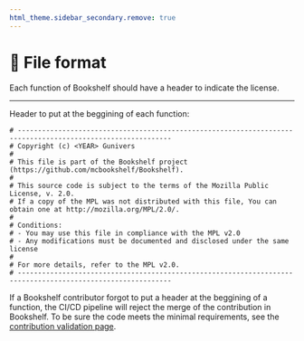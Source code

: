 ```yaml
---
html_theme.sidebar_secondary.remove: true
---
```


# 📄 File format

Each function of Bookshelf should have a header to indicate the license.

---

Header to put at the beggining of each function:
```
# ------------------------------------------------------------------------------------------------------------
# Copyright (c) <YEAR> Gunivers
#
# This file is part of the Bookshelf project (https://github.com/mcbookshelf/Bookshelf).
#
# This source code is subject to the terms of the Mozilla Public License, v. 2.0.
# If a copy of the MPL was not distributed with this file, You can obtain one at http://mozilla.org/MPL/2.0/.
#
# Conditions:
# - You may use this file in compliance with the MPL v2.0
# - Any modifications must be documented and disclosed under the same license
#
# For more details, refer to the MPL v2.0.
# ------------------------------------------------------------------------------------------------------------
```

If a Bookshelf contributor forgot to put a header at the beggining of a function, the CI/CD pipeline will reject the merge of the contribution in Bookshelf.
To be sure the code meets the minimal requirements, see the [contribution validation page](project:contribution-validation.md).
